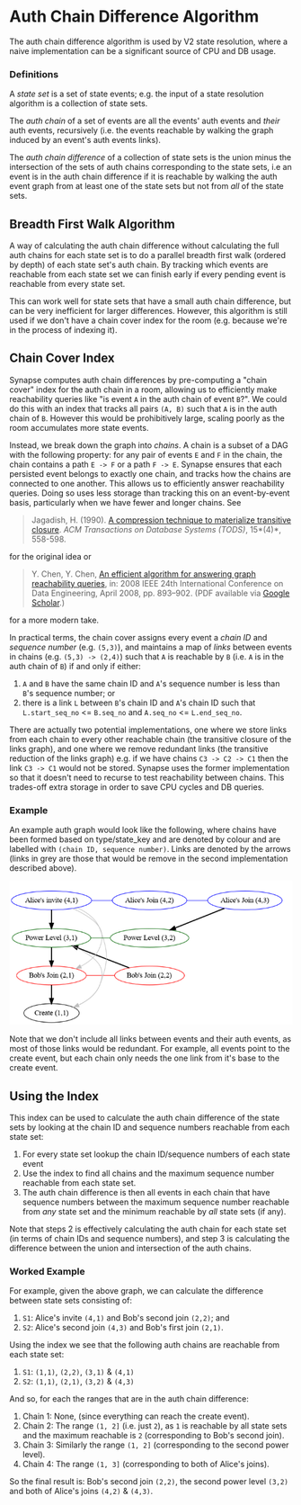 # Auth Chain Difference Algorithm

The auth chain difference algorithm is used by V2 state resolution, where a
naive implementation can be a significant source of CPU and DB usage.

### Definitions

A *state set* is a set of state events; e.g. the input of a state resolution
algorithm is a collection of state sets.

The *auth chain* of a set of events are all the events' auth events and *their*
auth events, recursively (i.e. the events reachable by walking the graph induced
by an event's auth events links).

The *auth chain difference* of a collection of state sets is the union minus the
intersection of the sets of auth chains corresponding to the state sets, i.e an
event is in the auth chain difference if it is reachable by walking the auth
event graph from at least one of the state sets but not from *all* of the state
sets.

## Breadth First Walk Algorithm

A way of calculating the auth chain difference without calculating the full auth
chains for each state set is to do a parallel breadth first walk (ordered by
depth) of each state set's auth chain. By tracking which events are reachable
from each state set we can finish early if every pending event is reachable from
every state set.

This can work well for state sets that have a small auth chain difference, but
can be very inefficient for larger differences. However, this algorithm is still
used if we don't have a chain cover index for the room (e.g. because we're in
the process of indexing it).

## Chain Cover Index

Synapse computes auth chain differences by pre-computing a "chain cover" index
for the auth chain in a room, allowing us to efficiently make reachability queries
like "is event `A` in the auth chain of event `B`?". We could do this with an index
that tracks all pairs `(A, B)` such that `A` is in the auth chain of `B`. However this
would be prohibitively large, scaling poorly as the room accumulates more state
events.

Instead, we break down the graph into *chains*. A chain is a subset of a DAG
with the following property: for any pair of events `E` and `F` in the chain,
the chain contains a path `E -> F` or a path `F -> E`. Synapse ensures that each
persisted event belongs to exactly one chain, and tracks how the chains are
connected to one another. This allows us to efficiently answer reachability
queries. Doing so uses less storage than tracking this on an event-by-event
basis, particularly when we have fewer and longer chains. See

> Jagadish, H. (1990). [A compression technique to materialize transitive closure](https://doi.org/10.1145/99935.99944).
> *ACM Transactions on Database Systems (TODS)*, 15*(4)*, 558-598.

for the original idea or

> Y. Chen, Y. Chen, [An efficient algorithm for answering graph
> reachability queries](https://doi.org/10.1109/ICDE.2008.4497498),
> in: 2008 IEEE 24th International Conference on Data Engineering, April 2008,
> pp. 893–902. (PDF available via [Google Scholar](https://scholar.google.com/scholar?q=Y.%20Chen,%20Y.%20Chen,%20An%20efficient%20algorithm%20for%20answering%20graph%20reachability%20queries,%20in:%202008%20IEEE%2024th%20International%20Conference%20on%20Data%20Engineering,%20April%202008,%20pp.%20893902.).)

for a more modern take.

In practical terms, the chain cover assigns every event a
*chain ID* and *sequence number* (e.g. `(5,3)`), and maintains a map of *links*
between events in chains (e.g. `(5,3) -> (2,4)`) such that `A` is reachable by `B`
(i.e. `A` is in the auth chain of `B`) if and only if either:

1. `A` and `B` have the same chain ID and `A`'s sequence number is less than `B`'s
   sequence number; or
2. there is a link `L` between `B`'s chain ID and `A`'s chain ID such that
   `L.start_seq_no` <= `B.seq_no` and `A.seq_no` <= `L.end_seq_no`.

There are actually two potential implementations, one where we store links from
each chain to every other reachable chain (the transitive closure of the links
graph), and one where we remove redundant links (the transitive reduction of the
links graph) e.g. if we have chains `C3 -> C2 -> C1` then the link `C3 -> C1`
would not be stored. Synapse uses the former implementation so that it doesn't
need to recurse to test reachability between chains. This trades-off extra storage
in order to save CPU cycles and DB queries.

### Example

An example auth graph would look like the following, where chains have been
formed based on type/state_key and are denoted by colour and are labelled with
`(chain ID, sequence number)`. Links are denoted by the arrows (links in grey
are those that would be remove in the second implementation described above).

![Example](auth_chain_diff.dot.png)

Note that we don't include all links between events and their auth events, as
most of those links would be redundant. For example, all events point to the
create event, but each chain only needs the one link from it's base to the
create event.

## Using the Index

This index can be used to calculate the auth chain difference of the state sets
by looking at the chain ID and sequence numbers reachable from each state set:

1. For every state set lookup the chain ID/sequence numbers of each state event
2. Use the index to find all chains and the maximum sequence number reachable
   from each state set.
3. The auth chain difference is then all events in each chain that have sequence
   numbers between the maximum sequence number reachable from *any* state set and
   the minimum reachable by *all* state sets (if any).

Note that steps 2 is effectively calculating the auth chain for each state set
(in terms of chain IDs and sequence numbers), and step 3 is calculating the
difference between the union and intersection of the auth chains.

### Worked Example

For example, given the above graph, we can calculate the difference between
state sets consisting of:

1. `S1`: Alice's invite `(4,1)` and Bob's second join `(2,2)`; and
2. `S2`: Alice's second join `(4,3)` and Bob's first join `(2,1)`.

Using the index we see that the following auth chains are reachable from each
state set:

1. `S1`: `(1,1)`, `(2,2)`, `(3,1)` & `(4,1)`
2. `S2`: `(1,1)`, `(2,1)`, `(3,2)` & `(4,3)`

And so, for each the ranges that are in the auth chain difference:
1. Chain 1: None, (since everything can reach the create event).
2. Chain 2: The range `(1, 2]` (i.e. just `2`), as `1` is reachable by all state
   sets and the maximum reachable is `2` (corresponding to Bob's second join).
3. Chain 3: Similarly the range `(1, 2]` (corresponding to the second power
   level).
4. Chain 4: The range `(1, 3]` (corresponding to both of Alice's joins).

So the final result is: Bob's second join `(2,2)`, the second power level
`(3,2)` and both of Alice's joins `(4,2)` & `(4,3)`.
